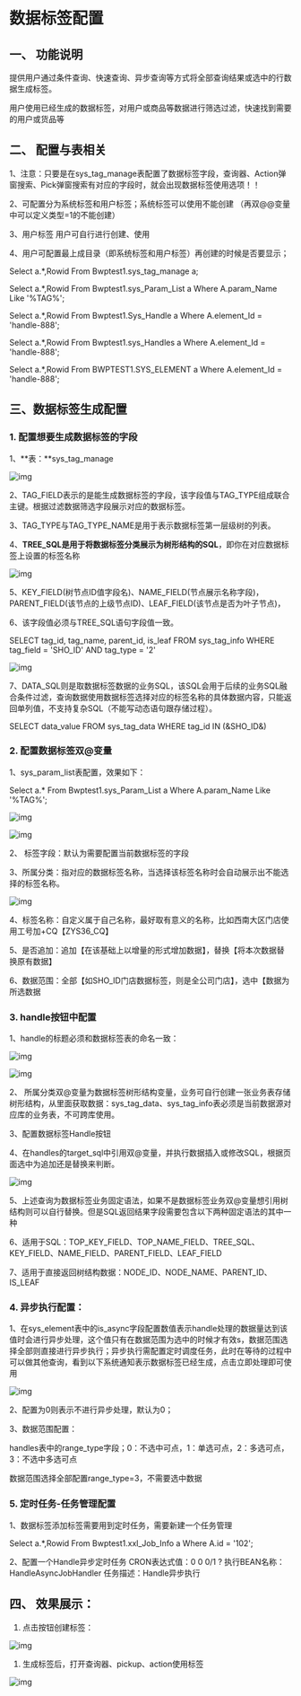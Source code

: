 # 数据标签配置

## 一、 功能说明

提供用户通过条件查询、快速查询、异步查询等方式将全部查询结果或选中的行数据生成标签。

用户使用已经生成的数据标签，对用户或商品等数据进行筛选过滤，快速找到需要的用户或货品等

## 二、 配置与表相关

1、注意：只要是在sys_tag_manage表配置了数据标签字段，查询器、Action弹窗搜索、Pick弹窗搜索有对应的字段时，就会出现数据标签使用选项！！

2、可配置分为系统标签和用户标签；系统标签可以使用不能创建 （再双\@\@变量中可以定义类型=1的不能创建）

3、用户标签 用户可自行进行创建、使用

4、用户可配置最上成目录（即系统标签和用户标签）再创建的时候是否要显示；

Select a.*,Rowid From Bwptest1.sys_tag_manage a;

Select a.*,Rowid From Bwptest1.sys_Param_List a Where A.param_Name Like '%TAG%';

Select a.*,Rowid From Bwptest1.Sys_Handle a Where A.element_Id = 'handle-888';

Select a.*,Rowid From Bwptest1.sys_Handles a Where A.element_Id = 'handle-888';

Select a.*,Rowid From BWPTEST1.SYS_ELEMENT a Where A.element_Id = 'handle-888';

## 三、数据标签生成配置

### 1.   **配置想要生成数据标签的字段**

1、**表：**sys_tag_manage

![img](sanfu.jxmlxg.com/images/006.png)

2、TAG_FIELD表示的是能生成数据标签的字段，该字段值与TAG_TYPE组成联合主键。根据过滤数据筛选字段展示对应的数据标签。

3、TAG_TYPE与TAG_TYPE_NAME是用于表示数据标签第一层级树的列表。

4、**TREE_SQL****是用于将数据标签分类展示为树形结构的****SQL**，即你在对应数据标签上设置的标签名称

![img](sanfu.jxmlxg.com/images/007.png)

5、KEY_FIELD(树节点ID值字段名)、NAME_FIELD(节点展示名称字段)，PARENT_FIELD(该节点的上级节点ID)、LEAF_FIELD(该节点是否为叶子节点)，

6、该字段值必须与TREE_SQL语句字段值一致。

SELECT tag_id, tag_name, parent_id, is_leaf FROM sys_tag_info WHERE tag_field = 'SHO_ID' AND tag_type = '2'

![img](sanfu.jxmlxg.com/images/008.png)

7、DATA_SQL则是取数据标签数据的业务SQL，该SQL会用于后续的业务SQL融合条件过滤，查询数据使用数据标签选择对应的标签名称的具体数据内容，只能返回单列值，不支持复杂SQL（不能写动态语句跟存储过程）。

SELECT data_value FROM sys_tag_data WHERE tag_id IN (&SHO_ID&)

### 2.   配置数据标签双\@变量

1、sys_param_list表配置，效果如下：

Select a.* From Bwptest1.sys_Param_List a Where A.param_Name Like '%TAG%';

![img](sanfu.jxmlxg.com/images/009.png)

![img](sanfu.jxmlxg.com/images/010.png)

2、 标签字段：默认为需要配置当前数据标签的字段

3、所属分类：指对应的数据标签名称，当选择该标签名称时会自动展示出不能选择的标签名称。

![img](sanfu.jxmlxg.com/images/011.png)

4、标签名称：自定义属于自己名称，最好取有意义的名称，比如西南大区门店使用工号加+CQ【ZYS36_CQ】

5、是否追加：追加【在该基础上以增量的形式增加数据】，替换【将本次数据替换原有数据】

6、数据范围：全部【如SHO_ID门店数据标签，则是全公司门店】，选中【数据为所选数据

### 3.   handle按钮中配置

1、handle的标题必须和数据标签表的命名一致：

![img](sanfu.jxmlxg.com/images/012.png)

![img](sanfu.jxmlxg.com/images/013.png)

2、 所属分类双\@变量为数据标签树形结构变量，业务可自行创建一张业务表存储树形结构，从里面获取数据：sys_tag_data、sys_tag_info表必须是当前数据源对应库的业务表，不可跨库使用。

3、配置数据标签Handle按钮

4、在handles的target_sql中引用双\@变量，并执行数据插入或修改SQL，根据页面选中为追加还是替换来判断。

![img](sanfu.jxmlxg.com/images/014.png)

5、上述查询为数据标签业务固定语法，如果不是数据标签业务双\@变量想引用树结构则可以自行替换。但是SQL返回结果字段需要包含以下两种固定语法的其中一种

6、适用于SQL：TOP_KEY_FIELD、TOP_NAME_FIELD、TREE_SQL、KEY_FIELD、NAME_FIELD、PARENT_FIELD、LEAF_FIELD

7、适用于直接返回树结构数据：NODE_ID、NODE_NAME、PARENT_ID、IS_LEAF

### 4.   异步执行配置：

1、在sys_element表中的is_async字段配置数值表示handle处理的数据量达到该值时会进行异步处理，这个值只有在数据范围为选中的时候才有效s，数据范围选择全部则直接进行异步执行；异步执行需配置定时调度任务，此时在等待的过程中可以做其他查询，看到以下系统通知表示数据标签已经生成，点击立即处理即可使用

![img](sanfu.jxmlxg.com/images/015.png)

2、配置为0则表示不进行异步处理，默认为0；

3、数据范围配置：

handles表中的range_type字段；0：不选中可点，1：单选可点，2：多选可点，3：不选中多选可点

数据范围选择全部配置range_type=3，不需要选中数据

### 5.   定时任务-任务管理配置

1、数据标签添加标签需要用到定时任务，需要新建一个任务管理

Select a.*,Rowid From Bwptest1.xxl_Job_Info a Where A.id = '102';

2、配置一个Handle异步定时任务 CRON表达式值：0 0 0/1 ? 执行BEAN名称：HandleAsyncJobHandler 任务描述：Handle异步执行

 

## 四、 效果展示：

1. 点击按钮创建标签：

![img](sanfu.jxmlxg.com/images/016.png)

1. 生成标签后，打开查询器、pickup、action使用标签

![img](sanfu.jxmlxg.com/images/017.png)